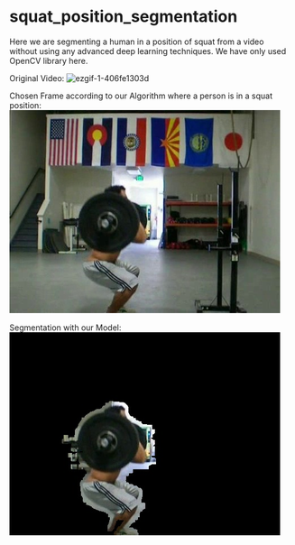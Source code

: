 # squat_position_segmentation
Here we are segmenting a human in a position of squat from a video without using any advanced deep learning techniques. We have only used OpenCV library here.

Original Video:
![ezgif-1-406fe1303d](https://github.com/goalhunter/squat_position_segmentation/assets/39577705/f2a4d2ba-dd54-4255-83f3-e50a3e24323a)

Chosen Frame according to our Algorithm where a person is in a squat position:
![Selected Frame](https://github.com/goalhunter/squat_position_segmentation/blob/master/Output/squat_1667.jpg)

Segmentation with our Model:
![Segmentation](https://github.com/goalhunter/squat_position_segmentation/blob/master/Output/squat_1667_segmented.jpg)
